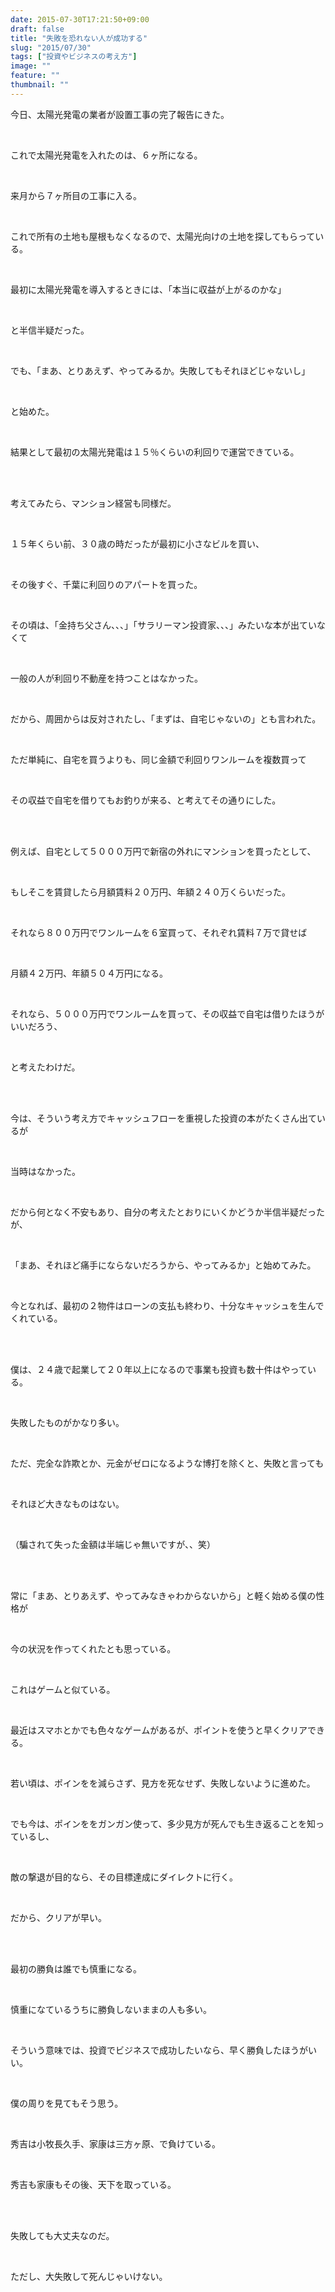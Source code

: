 ```yaml
---
date: 2015-07-30T17:21:50+09:00
draft: false
title: "失敗を恐れない人が成功する"
slug: "2015/07/30"
tags: ["投資やビジネスの考え方"]
image: ""
feature: ""
thumbnail: ""
---
```

<p>今日、太陽光発電の業者が設置工事の完了報告にきた。</p><br/><p>これで太陽光発電を入れたのは、６ヶ所になる。</p><br/><p>来月から７ヶ所目の工事に入る。</p><br/><p>これで所有の土地も屋根もなくなるので、太陽光向けの土地を探してもらっている。</p><br/><p>最初に太陽光発電を導入するときには、「本当に収益が上がるのかな」</p><br/><p>と半信半疑だった。</p><br/><p>でも、「まあ、とりあえず、やってみるか。失敗してもそれほどじゃないし」</p><br/><p>と始めた。</p><br/><p>結果として最初の太陽光発電は１５％くらいの利回りで運営できている。</p><br/><br/><p>考えてみたら、マンション経営も同様だ。</p><br/><p>１５年くらい前、３０歳の時だったが最初に小さなビルを買い、</p><br/><p>その後すぐ、千葉に利回りのアパートを買った。</p><br/><p>その頃は、「金持ち父さん、、、」「サラリーマン投資家、、、」みたいな本が出ていなくて</p><br/><p>一般の人が利回り不動産を持つことはなかった。</p><br/><p>だから、周囲からは反対されたし、「まずは、自宅じゃないの」とも言われた。</p><br/><p>ただ単純に、自宅を買うよりも、同じ金額で利回りワンルームを複数買って</p><br/><p>その収益で自宅を借りてもお釣りが来る、と考えてその通りにした。</p><br/><br/><p>例えば、自宅として５０００万円で新宿の外れにマンションを買ったとして、</p><br/><p>もしそこを賃貸したら月額賃料２０万円、年額２４０万くらいだった。</p><br/><p>それなら８００万円でワンルームを６室買って、それぞれ賃料７万で貸せば</p><br/><p>月額４２万円、年額５０４万円になる。</p><br/><p>それなら、５０００万円でワンルームを買って、その収益で自宅は借りたほうがいいだろう、</p><br/><p>と考えたわけだ。</p><br/><br/><p>今は、そういう考え方でキャッシュフローを重視した投資の本がたくさん出ているが</p><br/><p>当時はなかった。</p><br/><p>だから何となく不安もあり、自分の考えたとおりにいくかどうか半信半疑だったが、</p><br/><p>「まあ、それほど痛手にならないだろうから、やってみるか」と始めてみた。</p><br/><p>今となれば、最初の２物件はローンの支払も終わり、十分なキャッシュを生んでくれている。</p><br/><br/><p>僕は、２４歳で起業して２０年以上になるので事業も投資も数十件はやっている。</p><br/><p>失敗したものがかなり多い。</p><br/><p>ただ、完全な詐欺とか、元金がゼロになるような博打を除くと、失敗と言っても</p><br/><p>それほど大きなものはない。</p><br/><p>（騙されて失った金額は半端じゃ無いですが、、笑）</p><br/><br/><p>常に「まあ、とりあえず、やってみなきゃわからないから」と軽く始める僕の性格が</p><br/><p>今の状況を作ってくれたとも思っている。</p><br/><p>これはゲームと似ている。</p><br/><p>最近はスマホとかでも色々なゲームがあるが、ポイントを使うと早くクリアできる。</p><br/><p>若い頃は、ポインをを減らさず、見方を死なせず、失敗しないように進めた。</p><br/><p>でも今は、ポインををガンガン使って、多少見方が死んでも生き返ることを知っているし、</p><br/><p>敵の撃退が目的なら、その目標達成にダイレクトに行く。</p><br/><p>だから、クリアが早い。</p><br/><br/><p>最初の勝負は誰でも慎重になる。</p><br/><p>慎重になているうちに勝負しないままの人も多い。</p><br/><p>そういう意味では、投資でビジネスで成功したいなら、早く勝負したほうがいい。</p><br/><p>僕の周りを見てもそう思う。</p><br/><p>秀吉は小牧長久手、家康は三方ヶ原、で負けている。</p><br/><p>秀吉も家康もその後、天下を取っている。</p><br/><br/><p>失敗しても大丈夫なのだ。</p><br/><p>ただし、大失敗して死んじゃいけない。</p><br/><br/><br/><br/><br/>

